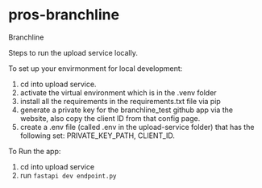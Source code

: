 # pros-branchline
Branchline

Steps to run the upload service locally. 

To set up your envirmonment for local development:
1. cd into upload service.  
2. activate the virtual environment which is in the .venv folder
3. install all the requirements in the requirements.txt file via pip
4. generate a private key for the branchline_test github app via the website, also copy the client ID from that config page.
5. create a .env file (called .env in the upload-service folder) that has the following set: PRIVATE_KEY_PATH, CLIENT_ID. 

To Run the app:
1. cd into upload service
2. run `fastapi dev endpoint.py`

